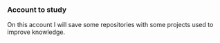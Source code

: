 ### Account to study

On this account I will save some repositories with some projects used to improve knowledge.
